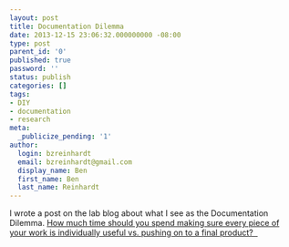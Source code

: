 ```yaml
---
layout: post
title: Documentation Dilemma
date: 2013-12-15 23:06:32.000000000 -08:00
type: post
parent_id: '0'
published: true
password: ''
status: publish
categories: []
tags:
- DIY
- documentation
- research
meta:
  _publicize_pending: '1'
author:
  login: bzreinhardt
  email: bzreinhardt@gmail.com
  display_name: Ben
  first_name: Ben
  last_name: Reinhardt
---
```

<p>I wrote a post on the lab blog about what I see as the Documentation Dilemma. <a href="http://www.spacecraftresearch.com/blog/?p=479" target="_blank">How much time should you spend making sure every piece of your work is individually useful vs. pushing on to a final product?  </a></p>
